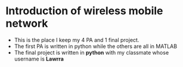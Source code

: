 # Introduction of wireless mobile network
- This is the place I keep my 4 PA and 1 final project.
- The first PA is written in python while the others are all in MATLAB  
- The final project is written in **python** with my classmate whose username is **Lawrra**  
